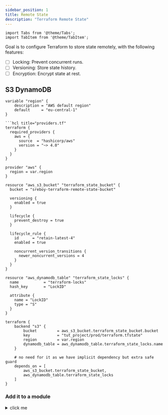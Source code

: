 ```yaml
---
sidebar_position: 1
title: Remote State
description: "Terraform Remote State"
---
```


```mdx-code-block
import Tabs from '@theme/Tabs';
import TabItem from '@theme/TabItem';
```

Goal is to configure Terraform to store state remotely, with the following features:
- [ ] Locking: Prevent concurrent runs.
- [ ] Versioning: Store state history.
- [ ] Encryption: Encrypt state at rest.

## S3 DynamoDB

```hcl title="variables.tf"
variable "region" {
    description = "AWS default region"
    default     = "eu-central-1"
}

```hcl title="providers.tf"
terraform {
  required_providers {
    aws = {
      source  = "hashicorp/aws"
      version = "~> 4.0"
    }
  }
}

provider "aws" {
  region = var.region
}
```

```hcl title="s3-dynamodb-state.tf"
resource "aws_s3_bucket" "terraform_state_bucket" {
  bucket = "sreboy-terraform-remote-state-bucket"
  
  versioning {
    enabled = true
  }

  lifecycle {
    prevent_destroy = true
  }

  lifecycle_rule {
    id      = "retain-latest-4"
    enabled = true

    noncurrent_version_transitions { 
      newer_noncurrent_versions = 4 
    } 
  }
}

resource "aws_dynamodb_table" "terraform_state_locks" {
  name           = "terraform-locks"
  hash_key       = "LockID"

  attribute {
    name = "LockID"
    type = "S"
  }
}
```

```hcl title="backend.tf"
terraform {
    backend "s3" {
        bucket         = aws_s3_bucket.terraform_state_bucket.bucket
        key            = "tut_project/prod/terraform.tfstate"
        region         = var.region
        dynamodb_table = aws_dynamodb_table.terraform_state_locks.name
    }

    # no need for it as we have implicit dependency but extra safe guard
    depends_on = [
        aws_s3_bucket.terraform_state_bucket,
        aws_dynamodb_table.terraform_state_locks
    ]
}
```

### Add it to a module

<details>
<summary>click me</summary>

1. Create a new directory `modules/remote-state` and add the following files:
    - `variables.tf`
    - `providers.tf`
    - `s3-dynamodb-state.tf`
    - `backend.tf`
2. Copy the following content to the respective files:

```hcl title="variables.tf"
variable "region" {
    description = "AWS default region"
    default     = "eu-central-1"
}

variable "bucket_name" {
    description = "Name of the S3 bucket to store the state"
    default     = "sreboy-terraform-remote-state-bucket"
}

variable "dynamodb_table_name" {
    description = "Name of the DynamoDB table to store the locks"
    default     = "terraform-locks"
}

variable "bucket_key" {
    description = "Key to store the state in the S3 bucket"
}
```

```hcl title="providers.tf"
terraform {
  required_providers {
    aws = {
      source  = "hashicorp/aws"
      version = "~> 4.0"
    }
  }
}

provider "aws" {
  region = var.region
}
```

```hcl title="s3-dynamodb-state.tf"
resource "aws_s3_bucket" "terraform_state_bucket" {
  bucket = var.bucket_name
  
  versioning {
    enabled = true
  }

  lifecycle {
    prevent_destroy = true
  }

  lifecycle_rule {
    id      = "retain-latest-4"
    enabled = true

    noncurrent_version_transitions { 
      newer_noncurrent_versions = 4 
    }
  }
}

resource "aws_dynamodb_table" "terraform_state_locks" {
  name           = var.dynamodb_table_name
  hash_key       = "LockID"

  attribute {
    name = "LockID"
    type = "S"
  }
}
```

```hcl title="backend.tf"
terraform {
  backend "s3" {
    bucket         = aws_s3_bucket.terraform_state_bucket.bucket
    key            = var.bucket_key
    region         = var.region
    dynamodb_table = aws_dynamodb_table.terraform_state_locks.name
  }

  # no need for it as we have implicit dependency but extra safe guard
  depends_on = [
    aws_s3_bucket.terraform_state_bucket,
    aws_dynamodb_table.terraform_state_locks
  ]
}
```

3. Add the module to the root module `main.tf`:

```hcl title="main.tf"
module "tut_remote_state_prod" {
  source = "./modules/remote-state"
  region = var.region
  bucket_name = var.bucket_name
  dynamodb_table_name = var.dynamodb_table_name
  bucket_key = "tut_project/prod/terraform.tfstate"
}
```

</details>




